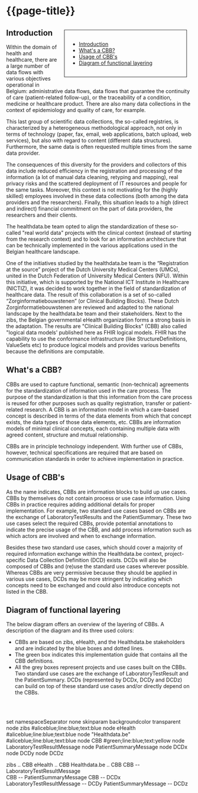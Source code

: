 # {{page-title}}

<div style="float:right;border:1px;border-style:solid;padding:15px;margin:15px;width:300px;">

* [Introduction](#introduction)
* [What's a CBB?](#whats-a-cbb) 
* [Usage of CBB's](#usage-of-cbbs)
* [Diagram of functional layering](#diagram)

</div>

## Introduction <a name="introduction"></a>
Within the domain of health and healthcare, there are a large number of data flows with various objectives operational in Belgium: administrative data flows, data flows that guarantee the continuity of care (patient-related follow-up), or the traceability of a condition, medicine or healthcare product. There are also many data collections in the context of epidemiology and quality of care, for example.

This last group of scientific data collections, the so-called registries, is characterized by a heterogeneous methodological approach, not only in terms of technology (paper, fax, email, web applications, batch upload, web services), but also with regard to content (different data structures). Furthermore, the same data is often requested multiple times from the same data provider.

The consequences of this diversity for the providers and collectors of this data include reduced efficiency in the registration and processing of the information (a lot of manual data cleaning, retyping and mapping), real privacy risks and the scattered deployment of IT resources and people for the same tasks. Moreover, this context is not motivating for the (highly skilled) employees involved in these data collections (both among the data providers and the researchers). Finally, this situation leads to a high (direct and indirect) financial commitment on the part of data providers, the researchers and their clients.

The healthdata.be team opted to align the standardization of these so-called "real world data" projects with the clinical context (instead of starting from the research context) and to look for an information architecture that can be technically implemented in the various applications used in the Belgian healthcare landscape.

One of the initiatives studied by the healthdata.be team is the “Registration at the source” project of the Dutch University Medical Centers (UMCs), united in the Dutch Federation of University Medical Centers (NFU). Within this initiative, which is supported by the National ICT Institute in Healthcare (NICTIZ), it was decided to work together in the field of standardization of healthcare data. The result of this collaboration is a set of so-called “Zorginformatiebouwstenen” (or Clinical Building Blocks). These Dutch Zorginformatiebouwstenen are reviewed and adapted to the national landscape by the healthdata.be team and their stakeholders. Next to the zibs, the Belgian governmental eHealth organization forms a strong basis in the adaptation. The results are "Clinical Building Blocks" (CBB) also called "logical data models' published here as FHIR logical models. FHIR has the capability to use the conformance infrastructure (like StructureDefinitions, ValueSets etc) to produce logical models and provides various benefits because the definitions are computable.

## What's a CBB? <a name="whats-a-cbb"></a>
CBBs are used to capture functional, semantic (non-technical) agreements for the standardization of information used in the care process. The purpose of the standardization is that this information from the care process is reused for other purposes such as quality registration, transfer or patient-related research. A CBB is an information model in which a care-based concept is described in terms of the data elements from which that concept exists, the data types of those data elements, etc. CBBs are information models of minimal clinical concepts, each containing multiple data with agreed content, structure and mutual relationship.

CBBs are in principle technology independent. With further use of CBBs, however, technical specifications are required that are based on communication standards in order to achieve implementation in practice. 


## Usage of CBB's<a name="usage-of-cbbs"></a>
As the name indicates, CBBs are information blocks to build up use cases. CBBs by themselves do not contain process or use case information. Using CBBs in practice requires adding additional details for proper implementation. For example, two standard use cases based on CBBs are the exchange of LaboratoryTestResults and the PatientSummary. These two use cases select the required CBBs, provide potential annotations to indicate the precise usage of the CBB, and add process information such as which actors are involved and when to exchange information. 

Besides these two standard use cases, which should cover a majority of required information exchange within the Healthdata.be context, project-specific Data Collection Definition (DCD) exists. DCDs will also be composed of CBBs and (re)use the standard use cases wherever possible. Whereas CBBs are very permissive because they should be applied in various use cases, DCDs may be more stringent by indicating which concepts need to be exchanged and could also introduce concepts not listed in the CBB. 

## Diagram of functional layering <a name="diagram"></a>
The below diagram offers an overview of the layering of CBBs. A description of the diagram and its three used colors:
- CBBs are based on zibs, eHealth, and the Healthdata.be stakeholders and are indicated by the blue boxes and dotted lines.
- The green box indicates this implementation guide that contains all the CBB definitions.
- All the grey boxes represent projects and use cases built on the CBBs. Two standard use cases are the exchange of LaboratoryTestResult and the PatientSummary. DCDs (represented by DCDx, DCDy and DCDz) can build on top of these standard use cases and/or directly depend on the CBBs. 

<br/><br/>  

<plantuml>
set namespaceSeparator none
skinparam backgroundcolor transparent
node zibs                         #aliceblue;line:blue;text:blue
node eHealth                      #aliceblue;line:blue;text:blue
node "Healthdata.be"              #aliceblue;line:blue;text:blue
node CBB                          #green;line:blue;text:yellow
node LaboratoryTestResultMessage                  
node PatientSummaryMessage
node DCDx
node DCDy
node DCDz


zibs .. CBB
eHealth .. CBB
Healthdata.be .. CBB
CBB -- LaboratoryTestResultMessage                  
CBB -- PatientSummaryMessage
CBB -- DCDx 
LaboratoryTestResultMessage -- DCDy
PatientSummaryMessage -- DCDz
</plantuml>

